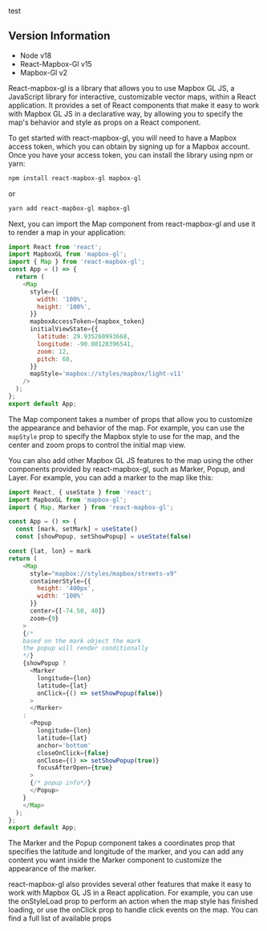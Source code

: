 test
## Version Information
  - Node v18
  - React-Mapbox-Gl v15
  - Mapbox-Gl v2

React-mapbox-gl is a library that allows you to use Mapbox GL JS, a JavaScript library for interactive, customizable vector maps, within a React application. It provides a set of React components that make it easy to work with Mapbox GL JS in a declarative way, by allowing you to specify the map's behavior and style as props on a React component.

To get started with react-mapbox-gl, you will need to have a Mapbox access token, which you can obtain by signing up for a Mapbox account. Once you have your access token, you can install the library using npm or yarn:

```sh
npm install react-mapbox-gl mapbox-gl
```

or

```sh
yarn add react-mapbox-gl mapbox-gl
```

Next, you can import the Map component from react-mapbox-gl and use it to render a map in your application:


```js
import React from 'react';
import MapboxGL from 'mapbox-gl';
import { Map } from 'react-mapbox-gl';
const App = () => {
  return (
    <Map
      style={{
        width: '100%',
        height: '100%',
      }}
      mapboxAccessToken={mapbox_token}
      initialViewState={{
        latitude: 29.935260993668,
        longitude: -90.08128396541,
        zoom: 12,
        pitch: 60,
      }}
      mapStyle='mapbox://styles/mapbox/light-v11'
    />
  );
};
export default App;
```

The Map component takes a number of props that allow you to customize the appearance and behavior of the map. For example, you can use the `mapStyle` prop to specify the Mapbox style to use for the map, and the center and zoom props to control the initial map view.

You can also add other Mapbox GL JS features to the map using the other components provided by react-mapbox-gl, such as Marker, Popup, and Layer. For example, you can add a marker to the map like this:

```js
import React, { useState } from 'react';
import MapboxGL from 'mapbox-gl';
import { Map, Marker } from 'react-mapbox-gl';

const App = () => {
  const [mark, setMark] = useState()
  const [showPopup, setShowPopup] = useState(false)

const {lat, lon} = mark
return (
    <Map
      style="mapbox://styles/mapbox/streets-v9"
      containerStyle={{
        height: '400px',
        width: '100%'
      }}
      center={[-74.50, 40]}
      zoom={9}
    >
    {/*
    based on the mark object the mark
    the popup will render conditionally
    */}
    {showPopup ?
      <Marker
        longitude={lon}
        latitude={lat}
        onClick={() => setShowPopup(false)}
      >
      </Marker>
    :
      <Popup
        longitude={lon}
        latitude={lat}
        anchor='bottom'
        closeOnClick={false}
        onClose={() => setShowPopup(true)}
        focusAfterOpen={true}
      >
      {/* popup info*/}
      </Popup>
    }
    </Map>
  );
};
export default App;
```

The Marker and the Popup component takes a coordinates prop that specifies the latitude and longitude of the marker, and you can add any content you want inside the Marker component to customize the appearance of the marker.

react-mapbox-gl also provides several other features that make it easy to work with Mapbox GL JS in a React application. For example, you can use the onStyleLoad prop to perform an action when the map style has finished loading, or use the onClick prop to handle click events on the map. You can find a full list of available props